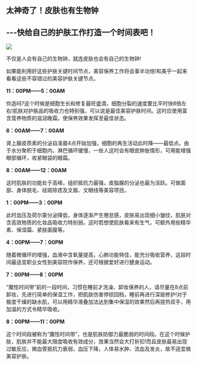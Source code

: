 ## 太神奇了！皮肤也有生物钟

## ---快给自己的护肤工作打造一个时间表吧！

**![](file:///C:\Users\ADMINI~1\AppData\Local\Temp\msohtmlclip1\01\clip_image002.jpg)**

不仅是人会有自己的生物钟，就连皮肤也会有自己的生物钟!

如果能利用好这些护肤关键时间节点，美容保养工作将会事半功倍!和美乎一起来看看这些不容错过的美容护肤关键节点。

**11：00PM——5：00AM**

你造吗?这个时候是细胞生长和修复最旺盛滴，细胞分裂的速度要比平时快8倍左右!肌肤对护肤品的吸收力也特别强，可以说是最佳美容护肤时间。这时应使用富含营养物质的滋润晚霜，使保养效果发挥至最佳状态。

**6：00AM——7：00AM**

肾上腺皮质素的分泌自凌晨4点开始加强，细胞的再生活动此时降——最低点。由于水分聚积于细胞内，淋巴循环缓慢，一些人这时会有眼皮肿胀情形，可用能增强眼部循环，收紧眼袋的眼霜。

**8：00AM——12：00AM**

这时肌肤的功能处于高峰，组织抵抗力最强，皮脂腺的分泌也最为活跃。可做面部、身体脱毛、祛斑除痣及文眉、文眼线等美容项目。

 **1：00PM——3：00PM**

此时血压及荷尔蒙分泌降低，身体逐渐产生倦怠感，皮肤易出现细小皱纹，肌肤对含高效物质的化妆品吸收力特别弱。这时若想使肌肤看来有生气，可额外用些精华素、保湿霜、紧肤面膜等。

**4：00PM——7：00PM**

随着微循环的增强，血液中含氧量提高，心肺功能特佳，能充分吸收营养，这段时间最适宜职业女性到美容院作保养，还可根据爱好进行健身运动。

**7：00PM——8：00PM**

“魔性时间带”前的一段时间，习惯在睡前才洗澡、卸妆保养的人，请尽量在8点前卸妆，先进行简单的保湿工作，把肌肤伤害停损回档，睡前再进行深层修护!对于极度干燥的缺水肌，可以用精华液叠加法达到集中保湿的效果然后再搓热双手，用加温的方式令精华吸收。

**8：00PM——11：00PM**

这个时间段被称为“魔性时间带”，也是肌肤防御力最脆弱的时间段。在这个时候护肤，肌肤并不能最大限度吸收有效成分，效果当然会大打折扣!而且皮肤最易出现过敏反应，微血管抵抗力衰弱，血压下降，人体易水肿、流血及发炎，故不适宜做美容护肤。

 



